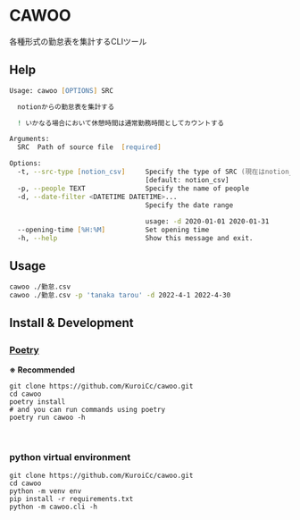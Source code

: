 # CAWOO

各種形式の勤怠表を集計するCLIツール

## Help
```zsh
Usage: cawoo [OPTIONS] SRC

  notionからの勤怠表を集計する

  ! いかなる場合において休憩時間は通常勤務時間としてカウントする

Arguments:
  SRC  Path of source file  [required]

Options:
  -t, --src-type [notion_csv]     Specify the type of SRC (現在はnotion_csvのみ対応)
                                  [default: notion_csv]
  -p, --people TEXT               Specify the name of people
  -d, --date-filter <DATETIME DATETIME>...
                                  Specify the date range
                                  
                                  usage: -d 2020-01-01 2020-01-31
  --opening-time [%H:%M]          Set opening time
  -h, --help                      Show this message and exit.

```

## Usage
```zsh
cawoo ./勤怠.csv
cawoo ./勤怠.csv -p 'tanaka tarou' -d 2022-4-1 2022-4-30
```


## Install & Development
### [Poetry](https://python-poetry.org)　
**※ Recommended**
```shell
git clone https://github.com/KuroiCc/cawoo.git
cd cawoo
poetry install
# and you can run commands using poetry
poetry run cawoo -h
```
<br>

### python virtual environment
```shell
git clone https://github.com/KuroiCc/cawoo.git
cd cawoo
python -m venv env
pip install -r requirements.txt
python -m cawoo.cli -h
```